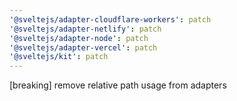 ```yaml
---
'@sveltejs/adapter-cloudflare-workers': patch
'@sveltejs/adapter-netlify': patch
'@sveltejs/adapter-node': patch
'@sveltejs/adapter-vercel': patch
'@sveltejs/kit': patch
---
```


[breaking] remove relative path usage from adapters
